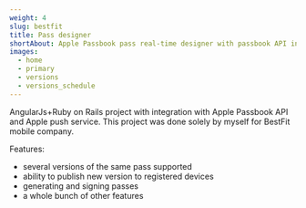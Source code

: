 ```yaml
---
weight: 4
slug: bestfit
title: Pass designer
shortAbout: Apple Passbook pass real-time designer with passbook API integration
images:
  - home
  - primary
  - versions
  - versions_schedule
---
```


AngularJs+Ruby on Rails project with integration with Apple Passbook API and Apple push service.
This project was done solely by myself for BestFit mobile company.

Features:

- several versions of the same pass supported
- ability to publish new version to registered devices
- generating and signing passes
- a whole bunch of other features
